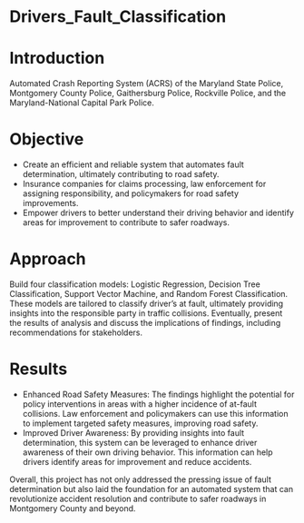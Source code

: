 # Drivers_Fault_Classification

# Introduction 

Automated Crash Reporting System (ACRS) of the Maryland State Police, Montgomery County Police, Gaithersburg Police, Rockville Police, and the Maryland-National Capital Park Police.

# Objective

* Create an efficient and reliable system that automates fault determination, ultimately contributing to road safety.
* Insurance companies for claims processing, law enforcement for assigning responsibility, and policymakers for road safety improvements. 
* Empower drivers to better understand their driving behavior and identify areas for improvement to contribute to safer roadways.

# Approach 

Build four classification models: Logistic Regression, Decision Tree Classification, Support Vector Machine, and Random Forest Classification. These models are tailored to classify driver’s at fault, ultimately providing insights into the responsible party in traffic collisions. Eventually, present the results of analysis and discuss the implications of findings, including recommendations for stakeholders.

# Results

* Enhanced Road Safety Measures: The findings highlight the potential for policy interventions in areas with a higher incidence of at-fault collisions. Law enforcement and policymakers can use this information to implement targeted safety measures, improving road safety.
* Improved Driver Awareness: By providing insights into fault determination, this system can be leveraged to enhance driver awareness of their own driving behavior. This information can help drivers identify areas for improvement and reduce accidents.

Overall, this project has not only addressed the pressing issue of fault determination but also laid the foundation for an automated system that can revolutionize accident resolution and contribute to safer roadways in Montgomery County and beyond.

